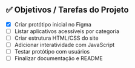 ## ✅ Objetivos / Tarefas do Projeto

- [x] Criar protótipo inicial no Figma
- [ ] Listar aplicativos acessíveis por categoria
- [ ] Criar estrutura HTML/CSS do site
- [ ] Adicionar interatividade com JavaScript
- [ ] Testar protótipo com usuários
- [ ] Finalizar documentação e README
